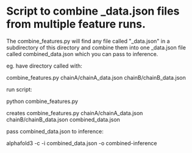 # Script to combine _data.json files from multiple feature runs.

The combine_features.py will find any file called "_data.json" in a subdirectory of this directory 
and combine them into one _data.json file called combined_data.json which you can pass to inference.

eg.
have directory called with:

combine_features.py
chainA/chainA_data.json
chainB/chainB_data.json

run script:

python combine_features.py

creates
combine_features.py
chainA/chainA_data.json
chainB/chainB_data.json
combined_data.json

pass combined_data.json to inference:

alphafold3 -c -i combined_data.json -o combined-inference